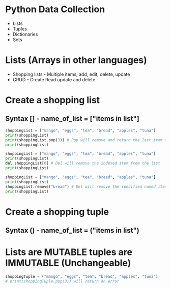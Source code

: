# Python Data Collection

- Lists
- Tuples
- Dictionaries
- Sets

# Lists (Arrays in other languages)

- Shopping lists - Multiple items, add, edit, delete, update
- CRUD - Create Read update and delete

#  Create a shopping list
## Syntax [] - name_of_list = ["items in list"]
```python
shoppingList = ["mango", "eggs", "tea", "bread", "apples", "tuna"]
print(shoppingList)
print(shoppingList.pop(3)) # Pop will remove and return the last item from the list unless an index is specified
print(shoppingList)

shoppingList = ["mango", "eggs", "tea", "bread", "apples", "tuna"]
print(shoppingList)
del shoppingList[0] # Del will remove the indexed item from the list
print(shoppingList)

shoppingList = ["mango", "eggs", "tea", "bread", "apples", "tuna"]
print(shoppingList)
shoppingList.remove("bread") # Del will remove the specified named item from the list
print(shoppingList)
```

#  Create a shopping tuple
## Syntax () - name_of_list = ("items in list")
# Lists are MUTABLE tuples are IMMUTABLE (Unchangeable)
```python
shoppingTuple = ("mango", "eggs", "tea", "bread", "apples", "tuna")
# print(shoppingTuple.pop(3)) will return an error
```